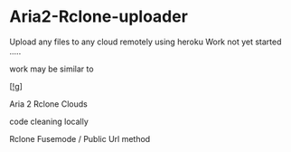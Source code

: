 # Aria2-Rclone-uploader
Upload any files to any cloud remotely using heroku
Work not yet started .....

work may be similar to 


[[!g](https://github.com/developeranaz/URL-TO-MEGA-HEROKU)]

Aria 2 Rclone Clouds

code cleaning locally

Rclone Fusemode / Public Url method 
